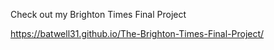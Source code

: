 Check out my Brighton Times Final Project

https://batwell31.github.io/The-Brighton-Times-Final-Project/
